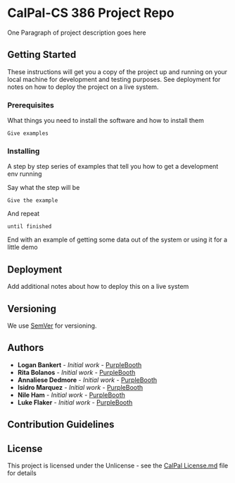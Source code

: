 # CalPal-CS 386 Project Repo

One Paragraph of project description goes here

## Getting Started

These instructions will get you a copy of the project up and running on your local machine for development and testing purposes. See deployment for notes on how to deploy the project on a live system.

### Prerequisites

What things you need to install the software and how to install them

```
Give examples
```

### Installing

A step by step series of examples that tell you how to get a development env running

Say what the step will be

```
Give the example
```

And repeat

```
until finished
```

End with an example of getting some data out of the system or using it for a little demo

## Deployment

Add additional notes about how to deploy this on a live system

## Versioning

We use [SemVer](http://semver.org/) for versioning. 

## Authors

* **Logan Bankert** - *Initial work* - [PurpleBooth](https://github.com/PurpleBooth)
* **Rita Bolanos** - *Initial work* - [PurpleBooth](https://github.com/PurpleBooth)
* **Annaliese Dedmore** - *Initial work* - [PurpleBooth](https://github.com/PurpleBooth)
* **Isidro Marquez** - *Initial work* - [PurpleBooth](https://github.com/PurpleBooth)
* **Nile Ham** - *Initial work* - [PurpleBooth](https://github.com/PurpleBooth)
* **Luke Flaker** - *Initial work* - [PurpleBooth](https://github.com/PurpleBooth)
  
## Contribution Guidelines

## License

This project is licensed under the Unlicense - see the [CalPal License.md](https://github.com/loganb7869/CS386-Project-Repo/blob/main/CalPal%20License.md) file for details
